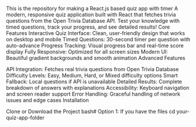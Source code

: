 This is the repository for making a React.js based quiz app with timer
A modern, responsive quiz application built with React that fetches trivia questions from the Open Trivia Database API. Test your knowledge with timed questions, track your progress, and see detailed results! Core Features Interactive Quiz Interface: Clean, user-friendly design that works on desktop and mobile Timed Questions: 30-second timer per question with auto-advance Progress Tracking: Visual progress bar and real-time score display Fully Responsive: Optimized for all screen sizes Modern UI: Beautiful gradient backgrounds and smooth animation Advanced Features

API Integration: Fetches real trivia questions from Open Trivia Database Difficulty Levels: Easy, Medium, Hard, or Mixed difficulty options Smart Fallback: Local questions if API is unavailable Detailed Results: Complete breakdown of answers with explanations Accessibility: Keyboard navigation and screen reader support Error Handling: Graceful handling of network issues and edge cases Installation

Clone or Download the Project bash# Option 1: If you have the files cd your-quiz-app-folder
